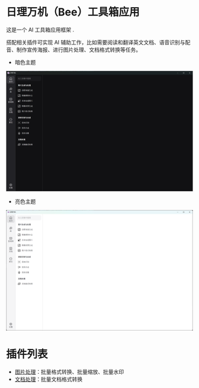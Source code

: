 # 日理万机（Bee）工具箱应用

这是一个 AI 工具箱应用框架 .

搭配相关插件可实现 AI 辅助工作，比如需要阅读和翻译英文文档、语音识别与配音、制作宣传海报、进行图片处理、文档格式转换等任务。

- 暗色主题

![暗色主题](./docs/images/ui-dark.png)

- 亮色主题

![亮色主题](./docs/images/ui-light.png)


# 插件列表

- [图片处理](https://gitee.com/xkpro/bee-plugin-image-process)：批量格式转换、批量缩放、批量水印
- [文档处理](https://gitee.com/xkpro/bee-plugin-document-process)：批量文档格式转换
